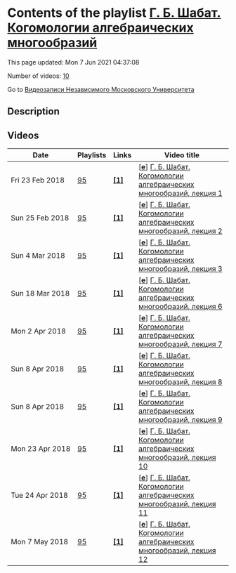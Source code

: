 # Contents of the playlist [Г. Б. Шабат. Когомологии алгебраических многообразий](https://www.youtube.com/playlist?list=PLp9ABVh6_x4H4IGkIRu9d9ScFZ4g2QoAP)

This page updated: Mon 7 Jun 2021 04:37:08

Number of videos: [10](#videos)

Go to [Видеозаписи Независимого Московского Университета](../README.md)

## Description



## Videos

|Date|Playlists|Links|Video title|
|---|---|---|---|
| Fri&nbsp;23&nbsp;Feb&nbsp;2018 | [95](../playlists/95 "Г. Б. Шабат. Когомологии алгебраических многообразий") | [**[1]**](http://ium.mccme.ru/s18/s18-shabat.html) | [[**e**](https://studio.youtube.com/video/70X3ObK7Las/edit "Edit")] [Г. Б. Шабат. Когомологии алгебраических многообразий, лекция 1](https://www.youtube.com/watch?v=70X3ObK7Las&list=PLp9ABVh6_x4H4IGkIRu9d9ScFZ4g2QoAP "Спецкурс, рекомендованный для 3 курса и старше.&#013;15 февраля 2018 г. 19:20, НМУ 303 (Большой Власьевский пер., 11)&#013;http://ium.mccme.ru/s18/s18-shabat.html") |
| Sun&nbsp;25&nbsp;Feb&nbsp;2018 | [95](../playlists/95 "Г. Б. Шабат. Когомологии алгебраических многообразий") | [**[1]**](http://ium.mccme.ru/s18/s18-shabat.html) | [[**e**](https://studio.youtube.com/video/rQacKPAHYZ0/edit "Edit")] [Г. Б. Шабат. Когомологии алгебраических многообразий, лекция 2](https://www.youtube.com/watch?v=rQacKPAHYZ0&list=PLp9ABVh6_x4H4IGkIRu9d9ScFZ4g2QoAP "Спецкурс, рекомендованный для 3 курса и старше.&#013;22 февраля 2018 г. 19:20, НМУ 303 (Большой Власьевский пер., 11)&#013;http://ium.mccme.ru/s18/s18-shabat.html") |
| Sun&nbsp;4&nbsp;Mar&nbsp;2018 | [95](../playlists/95 "Г. Б. Шабат. Когомологии алгебраических многообразий") | [**[1]**](http://ium.mccme.ru/s18/s18-shabat.html) | [[**e**](https://studio.youtube.com/video/euT8wYxHAQM/edit "Edit")] [Г. Б. Шабат. Когомологии алгебраических многообразий, лекция 3](https://www.youtube.com/watch?v=euT8wYxHAQM&list=PLp9ABVh6_x4H4IGkIRu9d9ScFZ4g2QoAP "Спецкурс, рекомендованный для 3 курса и старше.&#013;1 марта 2018 г. 19:20, НМУ 303 (Большой Власьевский пер., 11)&#013;http://ium.mccme.ru/s18/s18-shabat.html") |
| Sun&nbsp;18&nbsp;Mar&nbsp;2018 | [95](../playlists/95 "Г. Б. Шабат. Когомологии алгебраических многообразий") | [**[1]**](http://ium.mccme.ru/s18/s18-shabat.html) | [[**e**](https://studio.youtube.com/video/ZGd9R7w09SQ/edit "Edit")] [Г. Б. Шабат. Когомологии алгебраических многообразий, лекция 6](https://www.youtube.com/watch?v=ZGd9R7w09SQ&list=PLp9ABVh6_x4H4IGkIRu9d9ScFZ4g2QoAP "Спецкурс, рекомендованный для 3 курса и старше.&#013;15 марта 2018 г. 19:20, НМУ 303 (Большой Власьевский пер., 11)&#013;http://ium.mccme.ru/s18/s18-shabat.html") |
| Mon&nbsp;2&nbsp;Apr&nbsp;2018 | [95](../playlists/95 "Г. Б. Шабат. Когомологии алгебраических многообразий") | [**[1]**](http://ium.mccme.ru/s18/s18-shabat.html) | [[**e**](https://studio.youtube.com/video/ewOm3nyjT5M/edit "Edit")] [Г. Б. Шабат. Когомологии алгебраических многообразий, лекция 7](https://www.youtube.com/watch?v=ewOm3nyjT5M&list=PLp9ABVh6_x4H4IGkIRu9d9ScFZ4g2QoAP "Спецкурс, рекомендованный для 3 курса и старше.&#013;22 марта 2018 г. 19:20, НМУ 303 (Большой Власьевский пер., 11)&#013;http://ium.mccme.ru/s18/s18-shabat.html") |
| Sun&nbsp;8&nbsp;Apr&nbsp;2018 | [95](../playlists/95 "Г. Б. Шабат. Когомологии алгебраических многообразий") | [**[1]**](http://ium.mccme.ru/s18/s18-shabat.html) | [[**e**](https://studio.youtube.com/video/cdhecbX4IIs/edit "Edit")] [Г. Б. Шабат. Когомологии алгебраических многообразий, лекция 8](https://www.youtube.com/watch?v=cdhecbX4IIs&list=PLp9ABVh6_x4H4IGkIRu9d9ScFZ4g2QoAP "Спецкурс, рекомендованный для 3 курса и старше.&#013;29 марта 2018 г. 19:20, НМУ 303 (Большой Власьевский пер., 11)&#013;http://ium.mccme.ru/s18/s18-shabat.html") |
| Sun&nbsp;8&nbsp;Apr&nbsp;2018 | [95](../playlists/95 "Г. Б. Шабат. Когомологии алгебраических многообразий") | [**[1]**](http://ium.mccme.ru/s18/s18-shabat.html) | [[**e**](https://studio.youtube.com/video/7-EQVHJoS5A/edit "Edit")] [Г. Б. Шабат. Когомологии алгебраических многообразий, лекция 9](https://www.youtube.com/watch?v=7-EQVHJoS5A&list=PLp9ABVh6_x4H4IGkIRu9d9ScFZ4g2QoAP "Спецкурс, рекомендованный для 3 курса и старше.&#013;5 апреля 2018 г. 19:20, НМУ 303 (Большой Власьевский пер., 11)&#013;http://ium.mccme.ru/s18/s18-shabat.html") |
| Mon&nbsp;23&nbsp;Apr&nbsp;2018 | [95](../playlists/95 "Г. Б. Шабат. Когомологии алгебраических многообразий") | [**[1]**](http://ium.mccme.ru/s18/s18-shabat.html) | [[**e**](https://studio.youtube.com/video/bCMz5Raxf_Y/edit "Edit")] [Г. Б. Шабат. Когомологии алгебраических многообразий, лекция 10](https://www.youtube.com/watch?v=bCMz5Raxf_Y&list=PLp9ABVh6_x4H4IGkIRu9d9ScFZ4g2QoAP "Спецкурс, рекомендованный для 3 курса и старше.&#013;12 апреля 2018 г. 19:20, НМУ 303 (Большой Власьевский пер., 11)&#013;http://ium.mccme.ru/s18/s18-shabat.html") |
| Tue&nbsp;24&nbsp;Apr&nbsp;2018 | [95](../playlists/95 "Г. Б. Шабат. Когомологии алгебраических многообразий") | [**[1]**](http://ium.mccme.ru/s18/s18-shabat.html) | [[**e**](https://studio.youtube.com/video/obnVVYB4pzk/edit "Edit")] [Г. Б. Шабат. Когомологии алгебраических многообразий, лекция 11](https://www.youtube.com/watch?v=obnVVYB4pzk&list=PLp9ABVh6_x4H4IGkIRu9d9ScFZ4g2QoAP "Спецкурс, рекомендованный для 3 курса и старше.&#013;19 апреля 2018 г. 19:20, НМУ 303 (Большой Власьевский пер., 11)&#013;http://ium.mccme.ru/s18/s18-shabat.html") |
| Mon&nbsp;7&nbsp;May&nbsp;2018 | [95](../playlists/95 "Г. Б. Шабат. Когомологии алгебраических многообразий") | [**[1]**](http://ium.mccme.ru/s18/s18-shabat.html) | [[**e**](https://studio.youtube.com/video/3FgsnhIU5PA/edit "Edit")] [Г. Б. Шабат. Когомологии алгебраических многообразий, лекция 12](https://www.youtube.com/watch?v=3FgsnhIU5PA&list=PLp9ABVh6_x4H4IGkIRu9d9ScFZ4g2QoAP "Спецкурс, рекомендованный для 3 курса и старше.&#013;26 апреля 2018 г. 19:20, НМУ 303 (Большой Власьевский пер., 11)&#013;http://ium.mccme.ru/s18/s18-shabat.html") |
